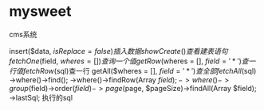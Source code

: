 # mysweet
cms系统

insert($data, $isReplace = false)  插入数据
showCreate()  查看建表语句
fetchOne($field, $wheres = [])  查询一个值
getRow($wheres = [], $field = '*')  查一行值
fetchRow($sql)查一行
getAll($wheres = [], $field = '*')  查全部
fetchAll($sql)
->where()->find();
->where()->findRow(Array $field);
->where()->group($field)->order($field)->page($page, $pageSize)->findAll(Array $field);
->lastSql; 执行的sql

